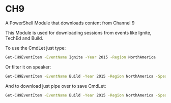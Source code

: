 # CH9
A PowerShell Module that downloads content from Channel 9

This Module is used for downloading sessions from events like Ignite, TechEd and Build.

To use the CmdLet just type:
```sh
Get-CH9EventItem -EventName Ignite -Year 2015 -Region NorthAmerica
```

Or filter it on speaker:
```sh
Get-CH9EventItem -EventName Build -Year 2015 -Region NorthAmerica -Speaker Snover
```

And to download just pipe over to save CmdLet:
```sh
Get-CH9EventItem -EventName Build -Year 2015 -Region NorthAmerica -Speaker Snover | Save-CH9EventItem
```
